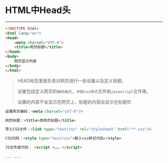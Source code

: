 HTML中Head头
===

---

```html
<!DOCTYPE html>
<html lang="en">
<head>
    <meta charset="UTF-8">
    <title>网页标题</title>
</head>
<body>
    网页显示内容
</body>
</html>
```

> HEAD标签里面负责对网页进行一些设置以及定义标题，
> 
> 设置包括定义网页的`编码格式`，`外链css样式`文件和`javascript`文件等，
> 
> 设置的内容不会显示在网页上，标题的内容会显示在标题栏


```html
设置网页编码：<meta charset="utf-8"/>

网页标题：<title>本网页标题</title>

导入CSS文件：<link type="text/css" rel="stylesheet" href="**.css"/>

CSS代码：<style type="text/css">嵌入css样式代码</style>

JS文件或代码： <script >。。。</script>

... ...
```


